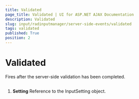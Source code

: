 ```yaml
---
title: Validated
page_title: Validated | UI for ASP.NET AJAX Documentation
description: Validated
slug: input/radinputmanager/server-side-events/validated
tags: validated
published: True
position: 2
---
```


# Validated



Fires after the server-side validation has been completed.

## 

1. **Setting** Reference to the InputSetting object.
